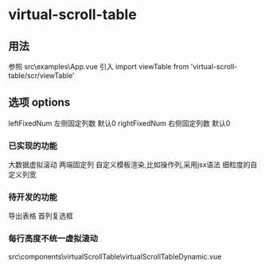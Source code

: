 # virtual-scroll-table

## 用法
参照 src\examples\App.vue
引入 import viewTable from 'virtual-scroll-table/scr/viewTable'

## 选项 options
leftFixedNum 左侧固定列数 默认0
rightFixedNum 右侧固定列数 默认0

### 已实现的功能
大数据虚拟滚动
两端固定列
自定义模板渲染,比如操作列,采用jsx语法
细粒度的自定义列宽
### 待开发的功能
导出表格
首列复选框

### 每行高度不统一虚拟滚动
src\components\virtualScrollTable\virtualScrollTableDynamic.vue